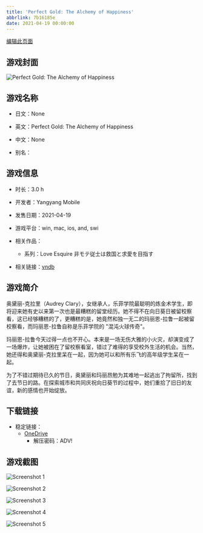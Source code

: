 ```yaml
---
title: 'Perfect Gold: The Alchemy of Happiness'
abbrlink: 7b16185e
date: 2021-04-19 00:00:00
---
```

[编辑此页面](https://github.com/ACG-3/ADV3-source/blob/main/source/_posts/games/Perfect%20Gold%20The%20Alchemy%20of%20Happiness.md)

## 游戏封面

![Perfect Gold: The Alchemy of Happiness](https://pan.timero.xyz/d/onedrive/img_lib_001/Perfect%20Gold%20The%20Alchemy%20of%20Happiness_cover.avif)


## 游戏名称

- 日文：None
- 英文：Perfect Gold: The Alchemy of Happiness
- 中文：None

- 别名：


## 游戏信息

- 时长：3.0 h
- 开发者：Yangyang Mobile
- 发售日期：2021-04-19
- 游戏平台：win, mac, ios, and, swi
- 相关作品：
   - 系列：Love Esquire 非モテ従士は救国と求愛を目指す

- 相关链接：[vndb](https://vndb.org/v28545)


## 游戏简介

奥黛丽-克拉里（Audrey Clary），女继承人，乐菲学院最聪明的炼金术学生，即将迎来她有史以来第一次也是最糟糕的留堂经历。她不得不在向日葵日被留校察看，这已经够糟糕的了，更糟糕的是，她竟然和独一无二的玛丽恩-拉鲁一起被留校察看，而玛丽恩-拉鲁自称是乐菲学院的 "混沌火球传奇"。

玛丽恩-拉鲁今天过得一点也不开心。本来是一场无伤大雅的小火灾，却演变成了一场爆炸，让她被困在了留校察看室，错过了难得的享受校外生活的机会。当然，她还得和奥黛丽-克拉里呆在一起，因为她可以和所有乐飞的高年级学生呆在一起。

为了不错过期待已久的节日，奥黛丽和玛丽昂勉为其难地一起逃出了拘留所，找到了去节日的路。在探索城市和共同庆祝向日葵节的过程中，她们重拾了旧日的友谊，新的感情也开始绽放。




## 下载链接

- 稳定链接：
    - [OneDrive](https://pan.timero.xyz/onedrive/adv_lib_001/Perfect%20Gold%20The%20Alchemy%20of%20Happiness)
        - 解压密码：ADV!



## 游戏截图


![Screenshot 1](https://pan.timero.xyz/d/onedrive/img_lib_001/Perfect%20Gold%20The%20Alchemy%20of%20Happiness_Screenshot_1.avif)

![Screenshot 2](https://pan.timero.xyz/d/onedrive/img_lib_001/Perfect%20Gold%20The%20Alchemy%20of%20Happiness_Screenshot_2.avif)

![Screenshot 3](https://pan.timero.xyz/d/onedrive/img_lib_001/Perfect%20Gold%20The%20Alchemy%20of%20Happiness_Screenshot_3.avif)

![Screenshot 4](https://pan.timero.xyz/d/onedrive/img_lib_001/Perfect%20Gold%20The%20Alchemy%20of%20Happiness_Screenshot_4.avif)

![Screenshot 5](https://pan.timero.xyz/d/onedrive/img_lib_001/Perfect%20Gold%20The%20Alchemy%20of%20Happiness_Screenshot_5.avif)

